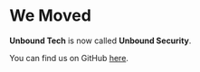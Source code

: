 # We Moved

**Unbound Tech** is now called **Unbound Security**.

You can find us on GitHub [here](https://github.com/unboundsecurity).
